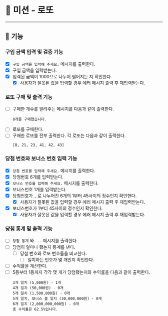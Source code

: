 # 🎰  미션 - 로또

---

## 📮 기능

### 구입 금액 입력 및 검증 기능
- [X] `구입 금액을 입력해 주세요.` 메시지를 출력한다.
- [X] 구입 금액을 입력받는다.
- [X] 입력된 금액이 1000으로 나누어 떨어지는 지 확인한다.
  - [X] 사용자가 잘못된 값을 입력할 경우 에러 메시지 출력 후 재입력받는다.

### 로또 구매 및 출력 기능
- [ ] 구매한 개수를 알려주는 메시지를 다음과 같이 출력한다. <br>
  ```
  8개를 구매했습니다.
  ```
- [ ] 로또를 구매한다.
- [ ] 구매한 로또를 전부 출력한다. 각 로또는 다음과 같이 출력한다. <br>
  ```
  [8, 21, 23, 41, 42, 43] 
  ```

### 당첨 번호와 보너스 번호 입력 기능
- [X] `당첨 번호를 입력해 주세요.` 메시지를 출력한다.
- [X] 당첨번호 6개를 입력받는다.
- [X] `보너스 번호를 입력해 주세요.` 메시지를 출력한다.
- [X] 보너스번호 1개를 입력받는다.
- [X] 당첨번호가 `,` 로 나누어진 6개의 1부터 45사이의 정수인지 확인한다.
  - [X] 사용자가 잘못된 값을 입력할 경우 에러 메시지 출력 후 재입력받는다.
- [X] 보너스번호가 1부터 45사이의 정수인지 확인한다.
  - [X] 사용자가 잘못된 값을 입력할 경우 에러 메시지 출력 후 재입력받는다.

### 당첨 통계 및 출력 기능
- [ ] `당첨 통계` 와 `---` 메시지를 출력한다.
- [ ] 당첨이 얼마나 됐는지 통계를 낸다.
  - [ ] 당첨 번호와 로또 번호들을 비교한다.
    - [ ] 일치하는 번호가 몇 개인지 확인한다.
- [ ] 수익률을 계산한다.
- [ ] 5등부터 1등까지 각각 몇 개가 당첨됐는지와 수익률을 다음과 같이 출력한다. <br>
  ```
  3개 일치 (5,000원) - 1개
  4개 일치 (50,000원) - 0개
  5개 일치 (1,500,000원) - 0개
  5개 일치, 보너스 볼 일치 (30,000,000원) - 0개
  6개 일치 (2,000,000,000원) - 0개
  총 수익률은 62.5%입니다.
  ```